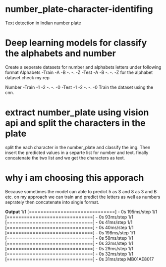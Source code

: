 # number_plate-character-identifing
Text detection in Indian number plate
# Deep learning models for classify the alphabets and number
Create a seperate datasets for number and alphabets letters under following format
  Alphabets
       -Train
          -A
          -B
          -.
          -.
          -Z
       -Test
          -A
          -B
          -.
          -.
          -Z
   for the alphabet dataset check my rep
   
   Number
        -Train
             -1
             -2
             -.
             -.
             -0
        -Test
             -1
             -2
             -.
             -.
             -0
Train the dataset using the cnn.

# extract number_plate using vision api and split the characters in the plate
split the each character in the number_plate and classify the img. Then insert the predicted values in a separte list for number and text. finally concatenate the two list and we get the characters as text.

# why i am choosing this apporach 
Because sometimes the model can able to predict 5 as S and 8 as 3 and B etc. on my approach we can train and predict the letters as well as  numbers seprately 
then concatenate into single format. 


**Output**
1/1 [==============================] - 0s 195ms/step
1/1 [==============================] - 0s 93ms/step
1/1 [==============================] - 0s 41ms/step
1/1 [==============================] - 0s 40ms/step
1/1 [==============================] - 0s 198ms/step
1/1 [==============================] - 0s 58ms/step
1/1 [==============================] - 0s 32ms/step
1/1 [==============================] - 0s 29ms/step
1/1 [==============================] - 0s 32ms/step
1/1 [==============================] - 0s 31ms/step
MB01AE8017
